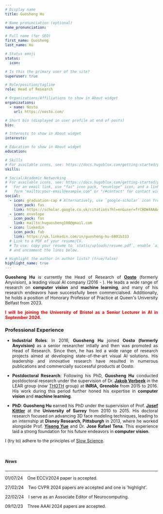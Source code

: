 ```yaml
---
# Display name
title: Guosheng Hu

# Name pronunciation (optional)
name_pronunciation: 

# Full name (for SEO)
first_name: Guosheng
last_name: Hu

# Status emoji
status:
  icon: 

# Is this the primary user of the site?
superuser: true

# Role/position/tagline
role: Head of Research

# Organizations/Affiliations to show in About widget
organizations:
  - name: Oosto
    url: https://oosto.com/

# Short bio (displayed in user profile at end of posts)
bio: 

# Interests to show in About widget
interests:

# Education to show in About widget
education:

# Skills
# For available icons, see: https://docs.hugoblox.com/getting-started/page-builder/#icons
skills:

# Social/Academic Networking
# For available icons, see: https://docs.hugoblox.com/getting-started/page-builder/#icons
#   For an email link, use "fas" icon pack, "envelope" icon, and a link in the
#   form "mailto:your-email@example.com" or "/#contact" for contact widget.
social:
  - icon: graduation-cap # Alternatively, use `google-scholar` icon from `ai` icon pack
    icon_pack: fas
    link: https://scholar.google.co.uk/citations?hl=en&user=frCHDW4AAAAJ&view_op=list_works
  - icon: envelope
    icon_pack: fas
    link: mailto:huguosheng100@gmail.com
  - icon: linkedin
    icon_pack: fab
    link: https://uk.linkedin.com/in/guosheng-hu-6801b333
  # Link to a PDF of your resume/CV.
  # To use: copy your resume to `static/uploads/resume.pdf`, enable `ai` icons in `params.yaml`,
  # and uncomment the lines below.

# Highlight the author in author lists? (true/false)
highlight_name: true
---
```

<!-- {style="text-align: justify;"} -->
<div align="justify">



**Guosheng Hu** is currently the Head of Research of [**Oosto**](https://oosto.com/) (formerly Anyvision), a leading visual AI company (2016 - ). He leads a wide range of research  on **computer vision** and **machine learning**, and many of his research endeavors have successfully been commercialsed. Additionally, he holds a  position of Honorary Professor of Practice at Queen's University Belfast from 2023. 

<font color=FF0000><strong>I will be joining the University of Bristol as a Senior Lecturer in AI in September 2024.</strong></font>

### Professional Experience

* **Industrial Roles**: In 2016, **Guosheng Hu** joined **Oosto (formerly Anyvision)** as a senior researcher intially and then was promoted as Head of Research. Since then, he has led a wide range of research projects aimed at developing state-of-the-art visual AI solutions. His leadership and innovative research have resulted in numerous publications and commercially successful products at Oosto.

* **Postdoctoral Research**: Following his PhD, **Guosheng Hu** conducted postdoctoral research under the supervision of Dr. [**Jakob Verbeek**](https://scholar.google.co.uk/citations?user=oZGA-rAAAAAJ&hl=en) in the LEAR group (now [THOTH](https://team.inria.fr/thoth/) group) at **INRIA, Grenoble** from 2015 to 2016. His work during this period further honed his expertise in **computer vision** and **machine learning**.

* **PhD**: **Guosheng Hu** earned his PhD under the supervision of Prof. [**Josef Kittler**](https://www.surrey.ac.uk/people/josef-kittler) at the **University of Surrey** from 2010 to 2015. His doctoral research focused on advancing 3D face modeling techniques, leading to an internship at **Disney Research, Pittsburgh** in 2013, where he worked alongside Prof. [**Yisong Yue**](http://www.yisongyue.com/) and Dr. **Jose Rafael Tena**. This experience laid a strong foundation for his future endeavors in **computer vision**.


I (try to) adhere to the principles of [Slow Science](http://slow-science.org/).


&nbsp;


##### News
---

01/07/24 &ensp; One ECCV2024 paper is accepted.

27/02/24 &ensp; Two CVPR 2024 papers are accepted and one is 'highlight'.

22/02/24 &ensp; I serve as an Associate Editor of Neurocomputing.

09/12/23 &ensp; Three AAAI 2024 papers are accepted.

</div>
